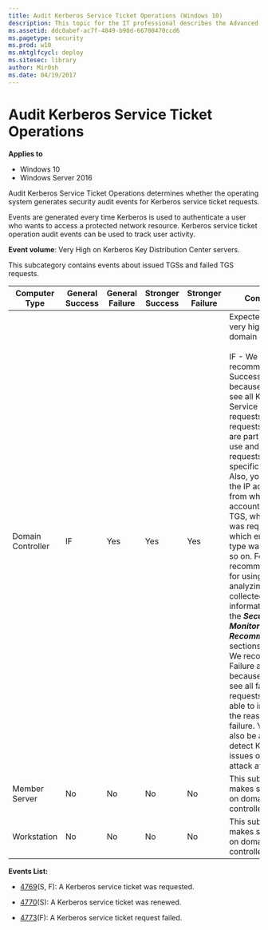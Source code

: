 ```yaml
---
title: Audit Kerberos Service Ticket Operations (Windows 10)
description: This topic for the IT professional describes the Advanced Security Audit policy setting, Audit Kerberos Service Ticket Operations, which determines whether the operating system generates security audit events for Kerberos service ticket requests.
ms.assetid: ddc0abef-ac7f-4849-b90d-66700470ccd6
ms.pagetype: security
ms.prod: w10
ms.mktglfcycl: deploy
ms.sitesec: library
author: Mir0sh
ms.date: 04/19/2017
---
```


# Audit Kerberos Service Ticket Operations

**Applies to**
-   Windows 10
-   Windows Server 2016


Audit Kerberos Service Ticket Operations determines whether the operating system generates security audit events for Kerberos service ticket requests.

Events are generated every time Kerberos is used to authenticate a user who wants to access a protected network resource. Kerberos service ticket operation audit events can be used to track user activity.

**Event volume**: Very High on Kerberos Key Distribution Center servers.

This subcategory contains events about issued TGSs and failed TGS requests.

| Computer Type     | General Success | General Failure | Stronger Success | Stronger Failure | Comments                                                                                                                                                                                                                                                                                                                                                                                                                                                                                                                                                                                                                                                                                                                                                    |
|-------------------|-----------------|-----------------|------------------|------------------|-------------------------------------------------------------------------------------------------------------------------------------------------------------------------------------------------------------------------------------------------------------------------------------------------------------------------------------------------------------------------------------------------------------------------------------------------------------------------------------------------------------------------------------------------------------------------------------------------------------------------------------------------------------------------------------------------------------------------------------------------------------|
| Domain Controller | IF              | Yes             | Yes              | Yes              | Expected volume is very high on domain controllers.<br><br>IF - We recommend Success auditing, because you will see all Kerberos Service Ticket requests (TGS requests), which are part of service use and access requests by specific accounts. Also, you can see the IP address from which this account requested TGS, when TGS was requested, which encryption type was used, and so on. For recommendations for using and analyzing the collected information, see the ***Security Monitoring Recommendations*** sections.<br>We recommend Failure auditing, because you will see all failed requests and be able to investigate the reason for failure. You will also be able to detect Kerberos issues or possible attack attempts. |
| Member Server     | No              | No              | No               | No               | This subcategory makes sense only on domain controllers.                                                                                                                                                                                                                                                                                                                                                                                                                                                                                                                                                                                                                                                                                                    |
| Workstation       | No              | No              | No               | No               | This subcategory makes sense only on domain controllers.                                                                                                                                                                                                                                                                                                                                                                                                                                                                                                                                                                                                                                                                                                    |

**Events List:**

-   [4769](event-4769.md)(S, F): A Kerberos service ticket was requested.

-   [4770](event-4770.md)(S): A Kerberos service ticket was renewed.

-   [4773](event-4773.md)(F): A Kerberos service ticket request failed.

